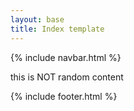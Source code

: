 ```yaml
---
layout: base
title: Index template
---
```


{% include navbar.html %}

this is NOT random content

{% include footer.html %}